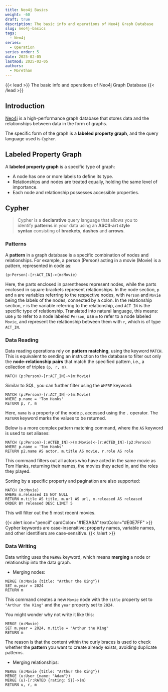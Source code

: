 ```yaml
---
title: Neo4j Basics
weight: -60
draft: true
description: The basic info and operations of Neo4j Graph Database
slug: neo4j-basics
tags:
  - Neo4j
series:
  - Operation
series_order: 5
date: 2025-02-05
lastmod: 2025-02-05
authors:
  - Morethan
---
```

{{< lead >}}
The basic info and operations of Neo4j Graph Database
{{< /lead >}}

## Introduction
[Neo4j](https://github.com/neo4j/neo4j) is a high-performance graph database that stores data and the relationships between data in the form of graphs.

The specific form of the graph is a **labeled property graph**, and the query language used is `Cypher`.

## Labeled Property Graph
A **labeled property graph** is a specific type of graph:
- A node has one or more labels to define its type.
- Relationships and nodes are treated equally, holding the same level of importance.
- Each node and relationship possesses accessible properties.

## Cypher

> Cypher is a **declarative** query language that allows you to identify **patterns** in your data using an **ASCII-art style syntax** consisting of **brackets**, **dashes** and **arrows**.

### Patterns
A **pattern** in a graph database is a specific combination of nodes and relationships. For example, a person (Person) acting in a movie (Movie) is a pattern, represented in code as:

```cypher
(p:Person)-[r:ACT_IN]->(m:Movie)
```

Here, the parts enclosed in parentheses represent nodes, while the parts enclosed in square brackets represent relationships. In the node section, `p` and `m` are variables referring to the respective nodes, with `Person` and `Movie` being the labels of the nodes, connected by a colon. In the relationship section, `r` is the variable referring to the relationship, and `ACT_IN` is the specific type of relationship. Translated into natural language, this means: use `p` to refer to a node labeled `Person`, use `m` to refer to a node labeled `Movie`, and represent the relationship between them with `r`, which is of type `ACT_IN`.

### Data Reading
Data reading operations rely on **pattern matching**, using the keyword `MATCH`. This is equivalent to sending an instruction to the database to filter out only the **node-relationship pairs** that match the specified pattern, i.e., a collection of triples `(p, r, m)`.

```cypher
MATCH (p:Person)-[r:ACT_IN]->(m:Movie)
```

Similar to SQL, you can further filter using the `WHERE` keyword:

```cypher
MATCH (p:Person)-[r:ACT_IN]->(m:Movie)
WHERE p.name = 'Tom Hanks'
RETURN p, r, m
```

Here, `name` is a property of the node `p`, accessed using the `.` operator. The `RETURN` keyword marks the values to be returned.

Below is a more complex pattern matching command, where the `AS` keyword is used to set aliases:

```cypher
MATCH (p:Person)-[:ACTED_IN]->(m:Movie)<-[r:ACTED_IN]-(p2:Person)
WHERE p.name = 'Tom Hanks'
RETURN p2.name AS actor, m.title AS movie, r.role AS role
```

This command filters out all actors who have acted in the same movie as Tom Hanks, returning their names, the movies they acted in, and the roles they played.

Sorting by a specific property and pagination are also supported:

```cypher
MATCH (m:Movie)
WHERE m.released IS NOT NULL
RETURN m.title AS title, m.url AS url, m.released AS released
ORDER BY released DESC LIMIT 5
```

This will filter out the 5 most recent movies.

{{< alert icon="pencil" cardColor="#1E3A8A" textColor="#E0E7FF" >}}
Cypher keywords are case-insensitive; property names, variable names, and other identifiers are case-sensitive.
{{< /alert >}}
### Data Writing
Data writing uses the `MERGE` keyword, which means **merging** a node or relationship into the data graph.

- Merging nodes:
```cypher
MERGE (m:Movie {title: "Arthur the King"})
SET m.year = 2024
RETURN m
```

This command creates a new `Movie` node with the `title` property set to `"Arthur the King"` and the `year` property set to `2024`.

You might wonder why not write it like this:
```cypher
MERGE (m:Movie)
SET m.year = 2024, m.title = "Arthur the King"
RETURN m
```

The reason is that the content within the curly braces is used to check whether the **pattern** you want to create already exists, avoiding duplicate patterns.

- Merging relationships:
```cypher
MERGE (m:Movie {title: "Arthur the King"})
MERGE (u:User {name: "Adam"})
MERGE (u)-[r:RATED {rating: 5}]->(m)
RETURN u, r, m
```

